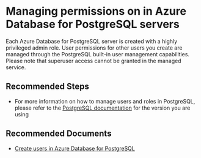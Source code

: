 <properties
    pageTitle="Managing permissions in Azure Database for PostgreSQL servers"
    description="Managing permissions in Azure Database for PostgreSQL servers"
    service="microsoft.dbforpostgresql"
    resource="servers"
    authors="jan-eng"
    ms.author="janeng"
    displayOrder="480"
    selfHelpType="generic"
    supportTopicIds="32639989"
    resourceTags="servers, databases"
    productPesIds="16222, 17067"
    cloudEnvironments="public, Fairfax"
    articleId="1f0fa8ae-1033-4d6a-afd6-ce1e02ce623a"
	ownershipId="AzureData_AzureDatabaseforPostgreSQL"
/>

# Managing permissions on in Azure Database for PostgreSQL servers

Each Azure Database for PostgreSQL server is created with a highly privileged admin role. User permissions for other users you create are managed through the PostgreSQL built-in user management capabilities. Please note that superuser access cannot be granted in the managed service.

## **Recommended Steps**

* For more information on how to manage users and roles in PostgreSQL, please refer to the [PostgreSQL documentation](https://www.postgresql.org/docs/current/user-manag.html) for the version you are using

## **Recommended Documents**

* [Create users in Azure Database for PostgreSQL](https://docs.microsoft.com/azure/postgresql/howto-create-users)
